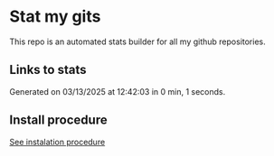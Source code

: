 # Stat my gits

This repo is an automated stats builder for all my github repositories.

## Links to stats


Generated on 03/13/2025 at 12:42:03 in 0 min, 1 seconds.

## Install procedure

[See instalation procedure](./src/install.md)
